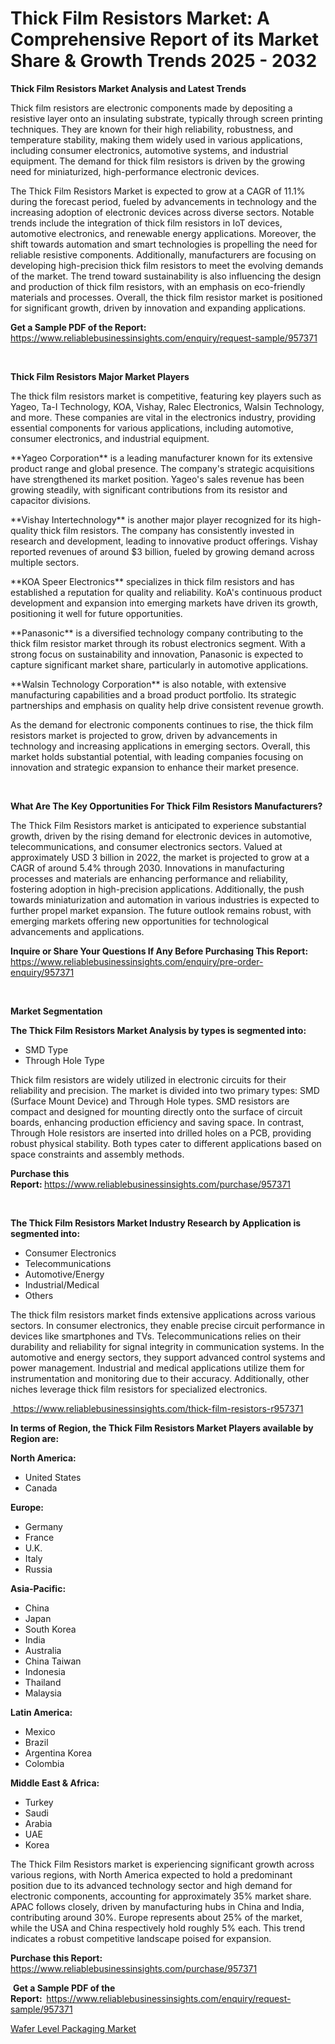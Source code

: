 <p><h1>Thick Film Resistors Market: A Comprehensive Report of its Market Share & Growth Trends 2025 - 2032</h1></p><p><strong>Thick Film Resistors Market Analysis and Latest Trends</strong></p>
<p><p>Thick film resistors are electronic components made by depositing a resistive layer onto an insulating substrate, typically through screen printing techniques. They are known for their high reliability, robustness, and temperature stability, making them widely used in various applications, including consumer electronics, automotive systems, and industrial equipment. The demand for thick film resistors is driven by the growing need for miniaturized, high-performance electronic devices.</p><p>The Thick Film Resistors Market is expected to grow at a CAGR of 11.1% during the forecast period, fueled by advancements in technology and the increasing adoption of electronic devices across diverse sectors. Notable trends include the integration of thick film resistors in IoT devices, automotive electronics, and renewable energy applications. Moreover, the shift towards automation and smart technologies is propelling the need for reliable resistive components. Additionally, manufacturers are focusing on developing high-precision thick film resistors to meet the evolving demands of the market. The trend toward sustainability is also influencing the design and production of thick film resistors, with an emphasis on eco-friendly materials and processes. Overall, the thick film resistor market is positioned for significant growth, driven by innovation and expanding applications.</p></p>
<p><strong>Get a Sample PDF of the Report:&nbsp;</strong> <a href="https://www.reliablebusinessinsights.com/enquiry/request-sample/957371?utm_campaign=3499&utm_medium=2&utm_source=Github&utm_content=ia&utm_term=06042025&utm_id=thick-film-resistors">https://www.reliablebusinessinsights.com/enquiry/request-sample/957371</a></p>
<p>&nbsp;</p>
<p><strong>Thick Film Resistors Major Market Players</strong></p>
<p><p>The thick film resistors market is competitive, featuring key players such as Yageo, Ta-I Technology, KOA, Vishay, Ralec Electronics, Walsin Technology, and more. These companies are vital in the electronics industry, providing essential components for various applications, including automotive, consumer electronics, and industrial equipment.</p><p>**Yageo Corporation** is a leading manufacturer known for its extensive product range and global presence. The company's strategic acquisitions have strengthened its market position. Yageo's sales revenue has been growing steadily, with significant contributions from its resistor and capacitor divisions.</p><p>**Vishay Intertechnology** is another major player recognized for its high-quality thick film resistors. The company has consistently invested in research and development, leading to innovative product offerings. Vishay reported revenues of around $3 billion, fueled by growing demand across multiple sectors.</p><p>**KOA Speer Electronics** specializes in thick film resistors and has established a reputation for quality and reliability. KoA's continuous product development and expansion into emerging markets have driven its growth, positioning it well for future opportunities.</p><p>**Panasonic** is a diversified technology company contributing to the thick film resistor market through its robust electronics segment. With a strong focus on sustainability and innovation, Panasonic is expected to capture significant market share, particularly in automotive applications.</p><p>**Walsin Technology Corporation** is also notable, with extensive manufacturing capabilities and a broad product portfolio. Its strategic partnerships and emphasis on quality help drive consistent revenue growth.</p><p>As the demand for electronic components continues to rise, the thick film resistors market is projected to grow, driven by advancements in technology and increasing applications in emerging sectors. Overall, this market holds substantial potential, with leading companies focusing on innovation and strategic expansion to enhance their market presence.</p></p>
<p>&nbsp;</p>
<p><strong>What Are The Key Opportunities For Thick Film Resistors Manufacturers?</strong></p>
<p><p>The Thick Film Resistors market is anticipated to experience substantial growth, driven by the rising demand for electronic devices in automotive, telecommunications, and consumer electronics sectors. Valued at approximately USD 3 billion in 2022, the market is projected to grow at a CAGR of around 5.4% through 2030. Innovations in manufacturing processes and materials are enhancing performance and reliability, fostering adoption in high-precision applications. Additionally, the push towards miniaturization and automation in various industries is expected to further propel market expansion. The future outlook remains robust, with emerging markets offering new opportunities for technological advancements and applications.</p></p>
<p><strong>Inquire or Share Your Questions If Any Before Purchasing This Report:</strong> <a href="https://www.reliablebusinessinsights.com/enquiry/pre-order-enquiry/957371?utm_campaign=3499&utm_medium=2&utm_source=Github&utm_content=ia&utm_term=06042025&utm_id=thick-film-resistors">https://www.reliablebusinessinsights.com/enquiry/pre-order-enquiry/957371</a></p>
<p>&nbsp;</p>
<p><strong>Market Segmentation</strong></p>
<p><strong>The Thick Film Resistors Market Analysis by types is segmented into:</strong></p>
<p><ul><li>SMD Type</li><li>Through Hole Type</li></ul></p>
<p><p>Thick film resistors are widely utilized in electronic circuits for their reliability and precision. The market is divided into two primary types: SMD (Surface Mount Device) and Through Hole types. SMD resistors are compact and designed for mounting directly onto the surface of circuit boards, enhancing production efficiency and saving space. In contrast, Through Hole resistors are inserted into drilled holes on a PCB, providing robust physical stability. Both types cater to different applications based on space constraints and assembly methods.</p></p>
<p><strong>Purchase this Report:&nbsp;</strong><a href="https://www.reliablebusinessinsights.com/purchase/957371?utm_campaign=3499&utm_medium=2&utm_source=Github&utm_content=ia&utm_term=06042025&utm_id=thick-film-resistors">https://www.reliablebusinessinsights.com/purchase/957371</a></p>
<p>&nbsp;</p>
<p><strong>The Thick Film Resistors Market Industry Research by Application is segmented into:</strong></p>
<p><ul><li>Consumer Electronics</li><li>Telecommunications</li><li>Automotive/Energy</li><li>Industrial/Medical</li><li>Others</li></ul></p>
<p><p>The thick film resistors market finds extensive applications across various sectors. In consumer electronics, they enable precise circuit performance in devices like smartphones and TVs. Telecommunications relies on their durability and reliability for signal integrity in communication systems. In the automotive and energy sectors, they support advanced control systems and power management. Industrial and medical applications utilize them for instrumentation and monitoring due to their accuracy. Additionally, other niches leverage thick film resistors for specialized electronics.</p></p>
<p><a href="https://www.reliablebusinessinsights.com/thick-film-resistors-r957371?utm_campaign=3499&utm_medium=2&utm_source=Github&utm_content=ia&utm_term=06042025&utm_id=thick-film-resistors">&nbsp;https://www.reliablebusinessinsights.com/thick-film-resistors-r957371</a></p>
<p><strong>In terms of Region, the Thick Film Resistors Market Players available by Region are:</strong></p>
<p>
    <p> <strong> North America: </strong>
        <ul>
            <li>United States</li>
            <li>Canada</li>
        </ul>
        </p> 
    <p> <strong> Europe: </strong>
        <ul>
            <li>Germany</li>
            <li>France</li>
            <li>U.K.</li>
            <li>Italy</li>
            <li>Russia</li>
        </ul>
        </p> 
    <p> <strong> Asia-Pacific: </strong>
        <ul>
            <li>China</li>
            <li>Japan</li>
            <li>South Korea</li>
            <li>India</li>
            <li>Australia</li>
            <li>China Taiwan</li>
            <li>Indonesia</li>
            <li>Thailand</li>
            <li>Malaysia</li>
        </ul>
        </p> 
    <p> <strong> Latin America: </strong>
        <ul>
            <li>Mexico</li>
            <li>Brazil</li>
            <li>Argentina Korea</li>
            <li>Colombia</li>
        </ul>
        </p> 
    <p> <strong> Middle East & Africa: </strong>
        <ul>
            <li>Turkey</li>
            <li>Saudi</li>
            <li>Arabia</li>
            <li>UAE</li>
            <li>Korea</li>
        </ul>
    </p>
    </p>
<p><p>The Thick Film Resistors market is experiencing significant growth across various regions, with North America expected to hold a predominant position due to its advanced technology sector and high demand for electronic components, accounting for approximately 35% market share. APAC follows closely, driven by manufacturing hubs in China and India, contributing around 30%. Europe represents about 25% of the market, while the USA and China respectively hold roughly 5% each. This trend indicates a robust competitive landscape poised for expansion.</p></p>
<p><strong>Purchase this Report: </strong><a href="https://www.reliablebusinessinsights.com/purchase/957371?utm_campaign=3499&utm_medium=2&utm_source=Github&utm_content=ia&utm_term=06042025&utm_id=thick-film-resistors">https://www.reliablebusinessinsights.com/purchase/957371</a></p>
<p>&nbsp;<strong>Get a Sample PDF of the Report:&nbsp;&nbsp;</strong><a href="https://www.reliablebusinessinsights.com/enquiry/request-sample/957371?utm_campaign=3499&utm_medium=2&utm_source=Github&utm_content=ia&utm_term=06042025&utm_id=thick-film-resistors">https://www.reliablebusinessinsights.com/enquiry/request-sample/957371</a></p>
<p><strong></strong></p>
<p><p><a href="https://github.com/cachaskluwe/Market-Research-Report-List-1/blob/main/wafer-level-packaging-market.md?utm_campaign=3499&utm_medium=2&utm_source=Github&utm_content=ia&utm_term=06042025&utm_id=thick-film-resistors">Wafer Level Packaging Market</a></p></p>